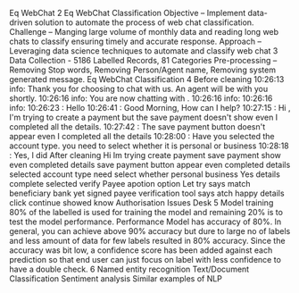 Eq WebChat
2
Eq WebChat Classification
Objective – Implement data-driven solution to automate the process of web chat 
classification.
Challenge – Manging large volume of monthly data and reading long web chats to 
classify ensuring timely and accurate response.
Approach – Leveraging data science techniques to automate and classify web chat
3
Data Collection - 5186 Labelled Records, 81 Categories
Pre-processing – Removing Stop words, Removing Person/Agent name, Removing 
system generated message.
Eq WebChat Classification
4
Before cleaning 
10:26:13 info: Thank you for choosing to chat with us. An agent will be with you shortly.
10:26:16 info: You are now chatting with <AgentName>.
10:26:16 info: 
10:26:16 info: 
10:26:23 <Customer Name>: Hello
10:26:41 <AgentName>: Good Morning, How can I help?
10:27:15 <Customer Name>: Hi <AgentName>, I'm trying to create a payment but the save payment doesn't show even I completed all the 
details.
10:27:42 <Customer Name>: The save payment button doesn't appear even I completed all the details
10:28:00 <AgentName>: Have you selected the account type. you need to select whether it is personal or business
10:28:18 <Customer Name>: Yes, I did
After cleaning
Hi Im trying create payment save payment show even completed details save payment button appear even completed details selected 
account type need select whether personal business Yes details complete selected verify Payee apotion option Let try says match beneficiary 
bank yet signed payee verification tool says atch happy details click continue showed know Authorisation Issues Desk
5
Model training
80% of the labelled is used for training the model and remaining 20% is to test the model 
performance.
Performance
Model has accuracy of 80%. In general, you can achieve above 90% accuracy but dure 
to large no of labels and less amount of data for few labels resulted in 80% accuracy.
Since the accuracy was bit low, a confidence score has been added against each 
prediction so that end user can just focus on label with less confidence to have a double 
check.
6
Named entity recognition
Text/Document Classification
Sentiment analysis
Similar examples of NLP
